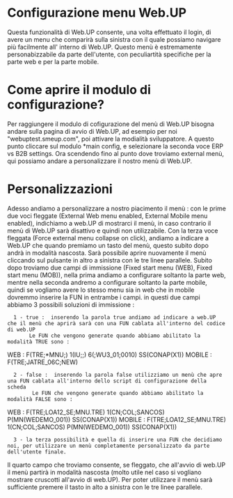 # Configurazione menu Web.UP

Questa funzionalità di Web.UP consente, una volta effettuato il login, di avere un menu che comparirà sulla sinistra con il quale possiamo navigare più facilmente all' interno di Web.UP.
Questo menù è estremamente personabizzabile da parte dell'utente, con peculiartità specifiche per la parte web e per la parte mobile.

# Come aprire il modulo di configurazione?

Per raggiungere il modulo di cofigurazione del menù di Web.UP bisogna andare sulla pagina di avvio di Web.UP, ad esempio per noi "webuptest.smeup.com", poi attivare la modialità sviluppatore.
A questo punto cliccare sul modulo *main config, e selezionare la seconda voce ERP vs B2B settings.
Ora scendendo fino al punto dove troviamo external menù, qui possiamo andare a personalizzare il nostro menù di Web.UP.

# Personalizzazioni

Adesso andiamo a personalizzare a nostro piacimento il menù :  con le prime due voci fleggate (External Web menu enabled, External Mobile menu enabled), indichiamo a web.UP di mostrarci il menù, in caso contrario il menù di Web.UP sarà disattivo e quindi non utilizzabile.
Con la terza voce fleggata (Force external menu collapse on click), andiamo a indicare a Web.UP che quando premiamo un tasto del menù, questo subito dopo andrà in modalità nascosta. Sarà possibile aprire nuovamente il menù cliccando sul pulsante in altro a sinistra
con le tre linee parallele.
Subito dopo troviamo due campi di immissione (Fixed start menu (WEB), Fixed start menu (MOB)), nella prima andiamo a configurare soltanto la parte web, mentre nella seconda andremo a configurare soltanto la parte mobile, quindi se vogliamo avere lo stesso menu sia in web che in mobile dovremmo inserire la FUN in entrambe i campi.
  in questi due campi abbiamo 3 possibili soluzioni di immissione : 

      1 - true :  inserendo la parola true andiamo ad indicare a web.UP che il menù che aprirà sarà con una FUN cablata all'interno del codice di web.UP
           Le FUN che vengono generate quando abbiamo abilitato la modalità TRUE sono : 
WEB :        F(TRE;*MNU;) 1(IU;;) 6(;WU3_01;0010) SS(CONAP(X1))
MOBILE :   F(TRE;JATRE_06C;NEW)

      2 - false :  inserendo la parola false utilizziamo un menù che apre una FUN cablata all'interno dello script di configurazione della scheda
            Le FUN che vengono generate quando abbiamo abilitato la modalità FALSE sono : 
WEB :        F(TRE;LOA12_SE;MNU.TRE) 1(CN;COL;SANCOS) P(MN(WEDEMO_001)) SS(CONAP(X1))
MOBILE :   F(TRE;LOA12_SE;MNU.TRE) 1(CN;COL;SANCOS) P(MN(WEDEMO_001)) SS(CONAP(X1))

      3 - la terza possibilità e quella di inserire una FUN che decidiamo noi, per utilizzare un menù completamente personalizzato da parte dell'utente finale.
Il quarto campo che troviamo consente, se fleggato, che all'avvio di web.UP il menù partirà in modalità nascosta (molto utile nel caso si vogliano mostrare cruscotti all'avvio di web.UP). Per poter utilizzare il menù sarà sufficiente premere il tasto in alto a sinistra con le tre linee parallele.



